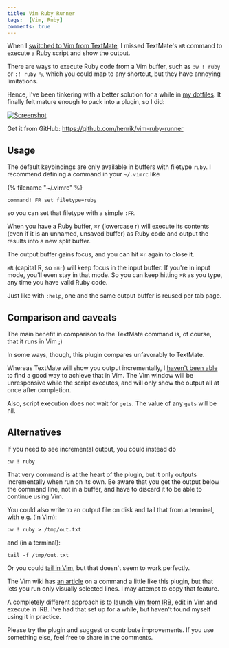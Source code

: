 ```yaml
---
title: Vim Ruby Runner
tags:  [Vim, Ruby]
comments: true
---
```


When I [switched to Vim from TextMate](/2011/01/textmate-to-vim-with-training-wheels), I missed TextMate's <code class="kb">⌘R</code> command to execute a Ruby script and show the output.

There are ways to execute Ruby code from a Vim buffer, such as `:w ! ruby` or `:! ruby %`, which you could map to any shortcut, but they have annoying limitations.

Hence, I've been tinkering with a better solution for a while in [my dotfiles](https://github.com/henrik/dotfiles). It finally felt mature enough to pack into a plugin, so I did:

[![Screenshot](/images/content/RubyRunner.png)](https://github.com/henrik/vim-ruby-runner)

Get it from GitHub: <https://github.com/henrik/vim-ruby-runner>


## Usage

The default keybindings are only available in buffers with filetype `ruby`. I recommend defining a command in your `~/.vimrc` like

{% filename "~/.vimrc" %}
``` vim ~/.vimrc
command! FR set filetype=ruby
```

so you can set that filetype with a simple `:FR`.

When you have a Ruby buffer, <code class="kb">⌘r</code> (lowercase r) will execute its contents (even if it is an unnamed, unsaved buffer) as Ruby code and output the results into a new split buffer.

The output buffer gains focus, and you can hit <code class="kb">⌘r</code> again to close it.

<code class="kb">⌘R</code> (capital R, so <code class="kb">⇧⌘r</code>) will keep focus in the input buffer.
If you're in input mode, you'll even stay in that mode. So you can keep hitting <code class="kb">⌘R</code> as you type, any time you have valid Ruby code.

Just like with `:help`, one and the same output buffer is reused per tab page.


## Comparison and caveats

The main benefit in comparison to the TextMate command is, of course, that it runs in Vim ;)

In some ways, though, this plugin compares unfavorably to TextMate.

Whereas TextMate will show you output incrementally, I [haven't been able](http://stackoverflow.com/questions/5329931/in-vim-can-i-stream-the-output-of-e-g-w-ruby-into-a-buffer-line-by-line) to find a good way to achieve that in Vim.
The Vim window will be unresponsive while the script executes, and will only show the output all at once after completion.

Also, script execution does not wait for `gets`. The value of any `gets` will be nil.


## Alternatives

If you need to see incremental output, you could instead do

    :w ! ruby

That very command is at the heart of the plugin, but it only outputs incrementally when run on its own.
Be aware that you get the output below the command line, not in a buffer, and have to discard it to be able to continue using Vim.

You could also write to an output file on disk and tail that from a terminal, with e.g. (in Vim):

    :w ! ruby > /tmp/out.txt

and (in a terminal):

    tail -f /tmp/out.txt

Or you could [tail in Vim](http://stackoverflow.com/questions/5329931/in-vim-can-i-stream-the-output-of-e-g-w-ruby-into-a-buffer-line-by-line/5330279#5330279), but that doesn't seem to work perfectly.

The Vim wiki has [an article](http://vim.wikia.com/wiki/Preview_output_from_interpreter_in_new_window) on a command a little like this plugin, but that lets you run only visually selected lines. I may attempt to copy that feature.

A completely different approach is [to launch Vim from IRB](http://vimcasts.org/episodes/running-vim-within-irb/), edit in Vim and execute in IRB. I've had that set up for a while, but haven't found myself using it in practice.


Please try the plugin and suggest or contribute improvements. If you use something else, feel free to share in the comments.

